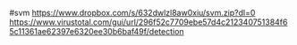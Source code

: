 #svm
https://www.dropbox.com/s/632dwlzl8aw0xiu/svm.zip?dl=0
https://www.virustotal.com/gui/url/296f52c7709ebe57d4c212340751384f65c11361ae62397e6320ee30b6baf49f/detection
